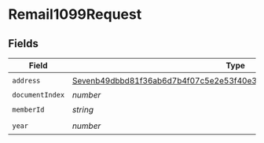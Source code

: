 # Remail1099Request


## Fields

| Field                                                                                                                                                               | Type                                                                                                                                                                | Required                                                                                                                                                            | Description                                                                                                                                                         |
| ------------------------------------------------------------------------------------------------------------------------------------------------------------------- | ------------------------------------------------------------------------------------------------------------------------------------------------------------------- | ------------------------------------------------------------------------------------------------------------------------------------------------------------------- | ------------------------------------------------------------------------------------------------------------------------------------------------------------------- |
| `address`                                                                                                                                                           | [Sevenb49dbbd81f36ab6d7b4f07c5e2e53f40e36eb7b83d1488f379e993b830eec56](../../models/shared/sevenb49dbbd81f36ab6d7b4f07c5e2e53f40e36eb7b83d1488f379e993b830eec56.md) | :heavy_check_mark:                                                                                                                                                  | N/A                                                                                                                                                                 |
| `documentIndex`                                                                                                                                                     | *number*                                                                                                                                                            | :heavy_minus_sign:                                                                                                                                                  | N/A                                                                                                                                                                 |
| `memberId`                                                                                                                                                          | *string*                                                                                                                                                            | :heavy_check_mark:                                                                                                                                                  | N/A                                                                                                                                                                 |
| `year`                                                                                                                                                              | *number*                                                                                                                                                            | :heavy_check_mark:                                                                                                                                                  | N/A                                                                                                                                                                 |